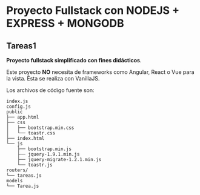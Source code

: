 # Proyecto Fullstack con NODEJS + EXPRESS + MONGODB

## Tareas1

**Proyecto fullstack simplificado con fines didácticos**. 

Este proyecto **NO** necesita de frameworks como Angular, React o Vue para la vista. Ésta se realiza con VanillaJS.

Los archivos de código fuente son:

```
index.js
config.js
public
├── app.html
├── css
│   ├── bootstrap.min.css
│   └── toastr.css
├── index.html
└── js
    ├── bootstrap.min.js
    ├── jquery-1.9.1.min.js
    ├── jquery-migrate-1.2.1.min.js
    └── toastr.js
routers/
└── tareas.js
models
└── Tarea.js
```

